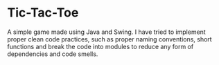 # Tic-Tac-Toe
A simple game made using Java and Swing. I have tried to implement proper clean code practices, such as proper naming conventions, short functions and break the code into modules to reduce any form of dependencies and code smells. 
